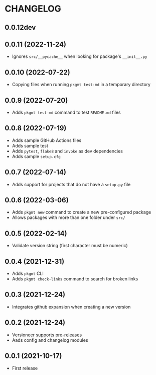 # CHANGELOG

## 0.0.12dev

## 0.0.11 (2022-11-24)
* Ignores `src/__pycache__` when looking for package's `__init__.py`

## 0.0.10 (2022-07-22)
* Copying files when running `pkgmt test-md` in a temporary directory

## 0.0.9 (2022-07-20)
* Adds `pkgmt test-md` command to test `README.md` files

## 0.0.8 (2022-07-19)
* Adds sample GitHub Actions files
* Adds sample test
* Adds `pytest`, `flake8` and `invoke` as dev dependencies
* Adds sample `setup.cfg`

## 0.0.7 (2022-07-14)
* Adds support for projects that do not have a `setup.py` file

## 0.0.6 (2022-03-06)
* Adds `pkgmt new` command to create a new pre-configured package
* Allows packages with more than one folder under `src/`

## 0.0.5 (2022-02-14)
* Validate version string (first character must be numeric)

## 0.0.4 (2021-12-31)
* Adds `pkgmt` CLI
* Adds `pkgmt check-links` command to search for broken links

## 0.0.3 (2021-12-24)
* Integrates github expansion when creating a new version

## 0.0.2 (2021-12-24)
* Versioneer supports [pre-releases](https://www.python.org/dev/peps/pep-0440/#pre-releases)
* Aads config and changelog modules

## 0.0.1 (2021-10-17)
* First release